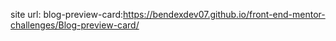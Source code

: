 site url:
blog-preview-card:https://bendexdev07.github.io/front-end-mentor-challenges/Blog-preview-card/
